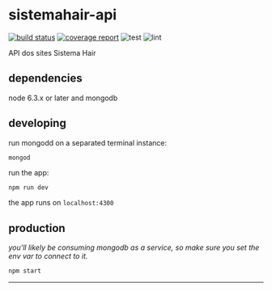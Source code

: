 # sistemahair-api

[![build status](https://gitlab.com/ship7software/sistemahair-api/badges/master/build.svg)](https://gitlab.com/ship7software/sistemahair-api/commits/master)
[![coverage report](https://gitlab.com/ship7software/sistemahair-api/badges/master/coverage.svg)](https://gitlab.com/ship7software/sistemahair-api/commits/master)
![test](https://gitlab.com/ship7software/sistemahair-api/badges/master/coverage.svg?job=test)
![lint](https://gitlab.com/ship7software/sistemahair-api/badges/master/coverage.svg?job=lint)


API dos sites Sistema Hair



## dependencies

node 6.3.x or later and mongodb

## developing

run mongodd on a separated terminal instance:

```
mongod
```

run the app:

```bash
npm run dev
```

the app runs on `localhost:4300`

## production

_you'll likely be consuming mongodb as a service, so make sure you set the env var to connect to it._

```bash
npm start
```





--------------------------------------------------------------------------------
